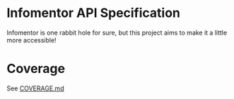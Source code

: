 # Infomentor API Specification

Infomentor is one rabbit hole for sure, but this project aims to make it a little more accessible!

# Coverage
See [COVERAGE.md](/COVERAGE.md)